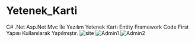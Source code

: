 # Yetenek_Karti
C# .Net
Asp.Net Mvc İle Yazılım Yetenek Kartı Entity Framework Code First Yapısı Kullanılarak Yapılmıştır.
![site](https://user-images.githubusercontent.com/47614414/181704532-6b6062c7-3b95-4251-8fe4-ccd23e6641c2.PNG)
![Admin1](https://user-images.githubusercontent.com/47614414/181704543-97e5c84f-7acc-416a-8626-8aceecb99c03.PNG)
![Admin2](https://user-images.githubusercontent.com/47614414/181704545-58db9462-de75-4a7a-879d-edc2607c5869.PNG)
